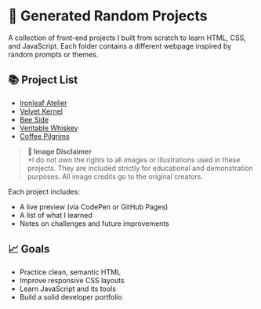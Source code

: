 # 🧪 Generated Random Projects

A collection of front-end projects I built from scratch to learn HTML, CSS, and JavaScript. Each folder contains a different webpage inspired by random prompts or themes.

## 📚 Project List

- [Ironleaf Atelier](./IronLeaf_Atelier/README.md)
- [Velvet Kernel](./Velvet_Kernel/README.md)
- [Bee Side](./Bee_Side/README.md)
- [Veritable Whiskey](./Veritable_Whiskey/README.md)
- [Coffee Pilgrims](./Coffee_Pilgrims/README.md)

> **📸 Image Disclaimer**  
> *I do not own the rights to all images or illustrations used in these projects. They are included strictly for educational and demonstration purposes. All image credits go to the original creators.

Each project includes:

- A live preview (via CodePen or GitHub Pages)
- A list of what I learned
- Notes on challenges and future improvements

## 📈 Goals

- Practice clean, semantic HTML
- Improve responsive CSS layouts
- Learn JavaScript and its tools
- Build a solid developer portfolio

